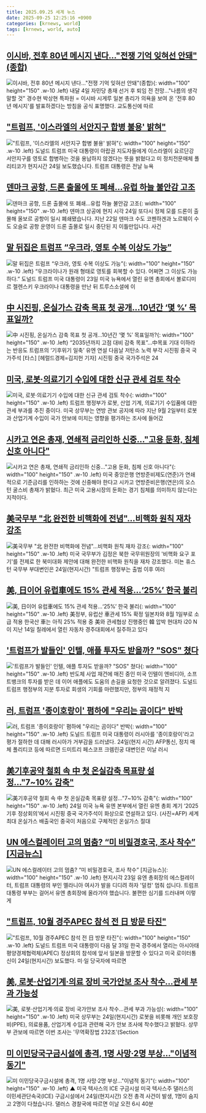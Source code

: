 ```yaml
---
title: 2025.09.25 세계 뉴스
date: 2025-09-25 12:25:16 +0900
categories: [krnews, world]
tags: [krnews, world, auto]
---
```

## [이시바, 전후 80년 메시지 낸다…"전쟁 기억 잊혀선 안돼"(종합)](https://n.news.naver.com/mnews/article/001/0015647168)

![이시바, 전후 80년 메시지 낸다…"전쟁 기억 잊혀선 안돼"(종합)](https://mimgnews.pstatic.net/image/origin/001/2025/09/24/15647168.jpg?type=nf220_150){: width="100" height="150" .w-10 .left}
내달 4일 자민당 총재 선거 후 퇴임 전 전망…"나름의 생각 말할 것" 경수현 박상현 특파원 = 이시바 시게루 일본 총리가 의욕을 보여 온 '전후 80년 메시지'를 발표하겠다는 방침을 공식 표명했다. 교도통신에 따르

## ["트럼프, '이스라엘의 서안지구 합병 불용' 밝혀"](https://n.news.naver.com/mnews/article/422/0000784975)

!["트럼프, '이스라엘의 서안지구 합병 불용' 밝혀"](https://mimgnews.pstatic.net/image/origin/422/2025/09/25/784975.jpg?type=nf220_150){: width="100" height="150" .w-10 .left}
도널드 트럼프 미국 대통령이 아랍권 지도자들에게 이스라엘이 요르단강 서안지구를 영토로 합병하는 것을 용납하지 않겠다는 뜻을 밝혔다고 미 정치전문매체 폴리티코가 현지시간 24일 보도했습니다. 트럼프 대통령은 전날 뉴욕

## [덴마크 공항, 드론 출몰에 또 폐쇄…유럽 하늘 불안감 고조](https://n.news.naver.com/mnews/article/056/0012036408)

![덴마크 공항, 드론 출몰에 또 폐쇄…유럽 하늘 불안감 고조](https://mimgnews.pstatic.net/image/origin/056/2025/09/25/12036408.jpg?type=nf220_150){: width="100" height="150" .w-10 .left}
덴마크 상공에 현지 시각 24일 또다시 정체 모를 드론이 출몰해 올보르 공항이 일시 폐쇄됐습니다. 지난 22일 덴마크 수도 코펜하겐과 노르웨이 수도 오슬로 공항 운영이 드론 출몰로 일시 중단된 지 이틀만입니다. 사건

## [말 뒤집은 트럼프 “우크라, 영토 수복 이상도 가능”](https://n.news.naver.com/mnews/article/020/0003663606)

![말 뒤집은 트럼프 “우크라, 영토 수복 이상도 가능”](https://mimgnews.pstatic.net/image/origin/020/2025/09/25/3663606.jpg?type=nf220_150){: width="100" height="150" .w-10 .left}
“우크라이나가 원래 형태로 영토를 회복할 수 있다. 어쩌면 그 이상도 가능하다.” 도널드 트럼프 미국 대통령이 23일 미국 뉴욕에서 열린 유엔 총회에서 볼로디미르 젤렌스키 우크라이나 대통령을 만난 뒤 트루스소셜에 이

## [中 시진핑, 온실가스 감축 목표 첫 공개…10년간 ‘몇 %’ 목표일까?](https://n.news.naver.com/mnews/article/016/0002534565)

![中 시진핑, 온실가스 감축 목표 첫 공개…10년간 ‘몇 %’ 목표일까?](https://mimgnews.pstatic.net/image/origin/016/2025/09/25/2534565.jpg?type=nf220_150){: width="100" height="150" .w-10 .left}
“2035년까지 고점 대비 감축 목표”…中목표 기대 이하라는 반응도 트럼프의 ‘기후위기 일축’ 유엔 연설 다음날 저탄소 노력 부각 시진핑 중국 국가주석 [타스] [헤럴드경제=김지헌 기자] 시진핑 중국 국가주석은 24

## [미국, 로봇·의료기기 수입에 대한 신규 관세 검토 착수](https://n.news.naver.com/mnews/article/015/0005189801)

![미국, 로봇·의료기기 수입에 대한 신규 관세 검토 착수](https://mimgnews.pstatic.net/image/origin/015/2025/09/25/5189801.jpg?type=nf220_150){: width="100" height="150" .w-10 .left}
트럼프 행정부가 로봇, 산업 기계, 의료기기 수입품에 대한 관세 부과를 추진 중이다. 미국 상무부는 연방 관보 공지에 따라 지난 9월 2일부터 로봇과 산업기계 수입이 국가 안보에 미치는 영향을 평가하는 조사에 들어갔

## [시카고 연은 총재, 연쇄적 금리인하 신중…"고용 둔화, 침체 신호 아니다"](https://n.news.naver.com/mnews/article/421/0008507177)

![시카고 연은 총재, 연쇄적 금리인하 신중…"고용 둔화, 침체 신호 아니다"](https://mimgnews.pstatic.net/image/origin/421/2025/09/25/8507177.jpg?type=nf220_150){: width="100" height="150" .w-10 .left}
미국 중앙은행 연방준비제도(연준)가 연쇄적으로 기준금리를 인하하는 것에 신중해야 한다고 시카고 연방준비은행(연은)의 오스턴 굴스비 총재가 밝혔다. 최근 미국 고용시장의 둔화는 경기 침체를 의미하지 않는다는 지적이다.

## [美국무부 "北 완전한 비핵화에 전념"…비핵화 원칙 재차 강조](https://n.news.naver.com/mnews/article/079/0004070056)

![美국무부 "北 완전한 비핵화에 전념"…비핵화 원칙 재차 강조](https://mimgnews.pstatic.net/image/origin/079/2025/09/25/4070056.jpg?type=nf220_150){: width="100" height="150" .w-10 .left}
미국 국무부가 김정은 북한 국무위원장의 '비핵화 요구 포기'를 전제로 한 북미대화 제안에 대해 완전한 비핵화 원칙을 재차 강조했다. 미뇬 휴스턴 국무부 부대변인은 24일(현지시간) "트럼프 행정부는 출범 이후 여러

## [美, 日이어 유럽車에도 15% 관세 적용…‘25%’ 한국 불리](https://n.news.naver.com/mnews/article/016/0002534385)

![美, 日이어 유럽車에도 15% 관세 적용…‘25%’ 한국 불리](https://mimgnews.pstatic.net/image/origin/016/2025/09/25/2534385.jpg?type=nf220_150){: width="100" height="150" .w-10 .left}
美정부, 유럽산 車관세 15% 확정 일본차와 8월 1일부로 소급 적용 한국산 車는 아직 25% 적용 중 美와 관세협상 진행중인 韓 압박 현대차 i20 N이 지난 14일 칠레에서 열린 자동차 경주대회에서 질주하고 있다

## ['트럼프가 발들인' 인텔, 애플 투자도 받을까? "SOS" 쳤다](https://n.news.naver.com/mnews/article/008/0005255710)

!['트럼프가 발들인' 인텔, 애플 투자도 받을까? "SOS" 쳤다](https://mimgnews.pstatic.net/image/origin/008/2025/09/25/5255710.jpg?type=nf220_150){: width="100" height="150" .w-10 .left}
반도체 사업 재건에 매진 중인 미국 인텔이 엔비디아, 소프트뱅크의 투자를 받은 데 이어 애플에도 도움의 손길을 요청한 것으로 알려졌다. 도널드 트럼프 행정부의 지분 투자로 회생의 기회를 마련했지만, 정부의 재정적 지

## [러, 트럼프 '종이호랑이' 폄하에 "우리는 곰이다" 반박](https://n.news.naver.com/mnews/article/003/0013503718)

![러, 트럼프 '종이호랑이' 폄하에 "우리는 곰이다" 반박](https://mimgnews.pstatic.net/image/origin/003/2025/09/24/13503718.jpg?type=nf220_150){: width="100" height="150" .w-10 .left}
도널드 트럼프 미국 대통령이 러시아를 '종이호랑이'라고 평가 절하한 데 대해 러시아가 거부감을 드러냈다. 24일(현지 시간) AFP통신, 정치 매체 폴리티코 등에 따르면 드미트리 페스코프 크렘린궁 대변인은 이날 러시

## [美기후공약 철회 속 中 첫 온실감축 목표량 설정…"7~10% 감축"](https://n.news.naver.com/mnews/article/018/0006124455)

![美기후공약 철회 속 中 첫 온실감축 목표량 설정…"7~10% 감축"](https://mimgnews.pstatic.net/image/origin/018/2025/09/25/6124455.jpg?type=nf220_150){: width="100" height="150" .w-10 .left}
24일 미국 뉴욕 유엔 본부에서 열린 유엔 총회 계기 ‘2025 기후 정상회의’에서 시진핑 중국 국가주석이 화상으로 연설하고 있다. (사진=AFP) 세계 최대 온실가스 배출국인 중국이 처음으로 구체적인 온실가스 절대

## [UN 에스컬레이터 고의 멈춤? “미 비밀경호국, 조사 착수” [지금뉴스]](https://n.news.naver.com/mnews/article/056/0012036324)

![UN 에스컬레이터 고의 멈춤? “미 비밀경호국, 조사 착수” [지금뉴스]](https://mimgnews.pstatic.net/image/origin/056/2025/09/25/12036324.jpg?type=nf220_150){: width="100" height="150" .w-10 .left}
현지시각 23일 유엔 총회장의 에스컬레이터, 트럼프 대통령의 부인 멜라니아 여사가 발을 디디려 하자 '덜컹' 멈춰 섭니다. 트럼프 대통령 부부는 걸어서 유엔 총회장에 올라가야 했습니다. 불편한 심기를 드러내며 이렇게

## ["트럼프, 10월 경주APEC 참석 전 日 방문 타진"](https://n.news.naver.com/mnews/article/277/0005657262)

!["트럼프, 10월 경주APEC 참석 전 日 방문 타진"](https://mimgnews.pstatic.net/image/origin/277/2025/09/25/5657262.jpg?type=nf220_150){: width="100" height="150" .w-10 .left}
도널드 트럼프 미국 대통령이 다음 달 31일 한국 경주에서 열리는 아시아태평양경제협력체(APEC) 정상회의 참석에 앞서 일본을 방문할 수 있다고 미국 로이터통신이 24일(현지시간) 보도했다. 미·일 당국자에 따르면

## [美, 로봇·산업기계·의료 장비 국가안보 조사 착수…관세 부과 가능성](https://n.news.naver.com/mnews/article/123/0002368879)

![美, 로봇·산업기계·의료 장비 국가안보 조사 착수…관세 부과 가능성](https://mimgnews.pstatic.net/image/origin/123/2025/09/25/2368879.jpg?type=nf220_150){: width="100" height="150" .w-10 .left}
미국 상무부는 24일(현지시간) 로봇을 비롯해 개인 보호장비(PPE), 의료용품, 산업기계 수입과 관련해 국가 안보 조사에 착수했다고 밝혔다. 상무부 관보에 따르면 이번 조사는 '무역확장법 232조'(Section

## [미 이민당국구금시설에 총격, 1명 사망·2명 부상…"이념적 동기"](https://n.news.naver.com/mnews/article/055/0001295369)

![미 이민당국구금시설에 총격, 1명 사망·2명 부상…"이념적 동기"](https://mimgnews.pstatic.net/image/origin/055/2025/09/25/1295369.jpg?type=nf220_150){: width="100" height="150" .w-10 .left}
▲ 미국 텍사스의 ICE 구금시설 미국 텍사스주 댈러스의 이민세관단속국(ICE) 구금시설에서 24일(현지시간) 오전 총격 사건이 발생, 1명이 숨지고 2명이 다쳤습니다. 댈러스 경찰국에 따르면 이날 오전 6시 40분

